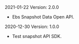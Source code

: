 2021-01-22 Version: 2.0.0
- Ebs Snapshot Data Open API.

2020-12-30 Version: 1.0.0
- Test snapshot API SDK.

